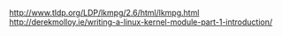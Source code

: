 http://www.tldp.org/LDP/lkmpg/2.6/html/lkmpg.html
http://derekmolloy.ie/writing-a-linux-kernel-module-part-1-introduction/
